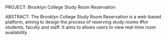 PROJECT: Brooklyn College Study Room Reservation 

ABSTRACT: The Brooklyn College Study Room Reservation is a web-based platform, aiming to design the process of reserving study rooms 
    #for students, faculty and staff. It aims to allows users to view real-time room availability 